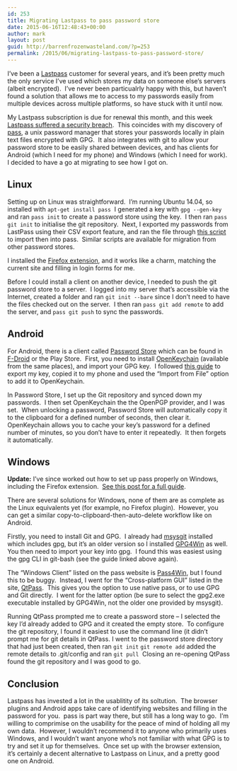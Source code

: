 ```yaml
---
id: 253
title: Migrating Lastpass to pass password store
date: 2015-06-16T12:48:43+00:00
author: mark
layout: post
guid: http://barrenfrozenwasteland.com/?p=253
permalink: /2015/06/migrating-lastpass-to-pass-password-store/
---
```

I&#8217;ve been a [Lastpass](http://lastpass.com) customer for several years, and it&#8217;s been pretty much the only service I&#8217;ve used which stores my data on someone else&#8217;s servers (albeit encrypted).  I&#8217;ve never been particualrly happy with this, but haven&#8217;t found a solution that allows me to access to my passwords easily from multiple devices across multiple platforms, so have stuck with it until now.

My Lastpass subscription is due for renewal this month, and this week [Lastpass suffered a security breach](https://blog.lastpass.com/2015/06/lastpass-security-notice.html/).  This coincides with my discovery of [pass](http://www.passwordstore.org/), a unix password manager that stores your passwords locally in plain text files encrypted with GPG.  It also integrates with git to allow your password store to be easily shared between devices, and has clients for Android (which I need for my phone) and Windows (which I need for work).  I decided to have a go at migrating to see how I got on.

## Linux

Setting up on Linux was straightforward.  I&#8217;m running Ubuntu 14.04, so installed with `apt-get install pass`  I generated a key with `gpg --gen-key` and ran `pass init` to create a password store using the key.  I then ran `pass git init` to initialise the git repository.  Next, I exported my passwords from LastPass using their CSV export feature, and ran the file through [this script](http://git.zx2c4.com/password-store/tree/contrib/importers/lastpass2pass.rb) to import then into pass.  Similar scripts are available for migration from other password stores.

I installed the [Firefox extension](https://addons.mozilla.org/en-US/firefox/addon/zx2c4-pass-manager-addon/?src=search), and it works like a charm, matching the current site and filling in login forms for me.

Before I could install a client on another device, I needed to push the git password store to a server.  I logged into my server that&#8217;s accessible via the Internet, created a folder and ran `git init --bare` since I don&#8217;t need to have the files checked out on the server.  I then ran `pass git add remote` to add the server, and `pass git push` to sync the passwords.

## Android

For Android, there is a client called [Password Store](https://f-droid.org/repository/browse/?fdfilter=Password&fdid=com.zeapo.pwdstore&fdpage=2) which can be found in [F-Droid](https://f-droid.org) or the Play Store.  First, you need to install [OpenKeychain](https://f-droid.org/repository/browse/?fdfilter=OpenKeychain&fdid=org.sufficientlysecure.keychain) (available from the same places), and import your GPG key.  I followed [this guide](http://www.debuntu.org/how-to-importexport-gpg-key-pair/) to export my key, copied it to my phone and used the &#8220;Import from File&#8221; option to add it to OpenKeychain.

In Password Store, I set up the Git repository and synced down my passwords.  I then set OpenKeychain the the OpenPGP provider, and I was set.  When unlocking a password, Password Store will automatically copy it to the clipboard for a defined number of seconds, then clear it.  OpenKeychain allows you to cache your key&#8217;s password for a defined number of minutes, so you don&#8217;t have to enter it repeatedly.  It then forgets it automatically.

## Windows

**Update:** I&#8217;ve since worked out how to set up pass properly on Windows, including the Firefox extension.  [See this post for a full guide](http://barrenfrozenwasteland.com/2015/06/configuring-pass-on-windows/).

There are several solutions for Windows, none of them are as complete as the Linux equivalents yet (for example, no Firefox plugin).  However, you can get a similar copy-to-clipboard-then-auto-delete workflow like on Android.

Firstly, you need to install Git and GPG.  I already had [msysgit](https://msysgit.github.io/) installed which includes gpg, but it&#8217;s an older version so I installed [GPG4Win](http://www.gpg4win.org/index.html) as well.  You then need to import your key into gpg.  I found this was easiest using the gpg CLI in git-bash (see the guide linked above again).

The &#8220;Windows Client&#8221; listed on the pass website is [Pass4Win](https://github.com/mbos/Pass4Win), but I found this to be buggy.  Instead, I went for the &#8220;Cross-platform GUI&#8221; listed in the site, [QtPass](https://qtpass.org/).  This gives you the option to use native pass, or to use GPG and Git directly.  I went for the latter option (be sure to select the gpg2.exe executable installed by GPG4Win, not the older one provided by msysgit).

Running QtPass prompted me to create a password store &#8211; I selected the key I&#8217;d already added to GPG and it created the empty store.  To configure the git repository, I found it easiest to use the command line (it didn&#8217;t prompt me for git details in QtPass. I went to the password store directory that had just been created, then ran `git init` `git remote add` added the remote details to .git/config and ran `git pull`  Closing an re-opening QtPass found the git repository and I was good to go.

## Conclusion

Lastpass has invested a lot in the usablitity of its soltution.  The browser plugins and Android apps take care of identifying websites and filling in the password for you.  pass is part way there, but still has a long way to go.  I&#8217;m willing to comprimise on the usability for the peace of mind of holding all my own data.  However, I wouldn&#8217;t recommend it to anyone who primarily uses Windows, and I wouldn&#8217;t want anyone who&#8217;s not familiar with what GPG is to try and set it up for themselves.  Once set up with the browser extension, it&#8217;s certainly a decent alternative to Lastpass on Linux, and a pretty good one on Android.